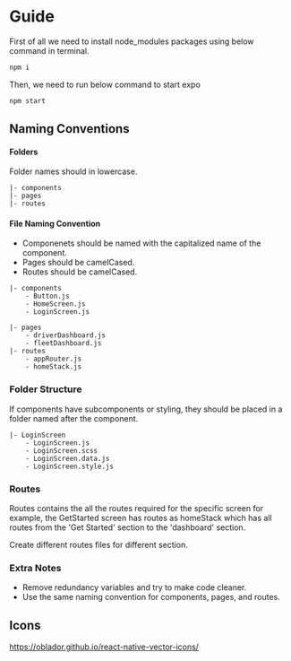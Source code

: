 # Guide

First of all we need to install node_modules packages using below command in terminal.

```bash
npm i
```

Then, we need to run below command to start expo

```bash
npm start
```

## Naming Conventions

#### Folders

Folder names should in lowercase.

```
|- components
|- pages
|- routes

```

#### File Naming Convention

-   Componenets should be named with the capitalized name of the component.
-   Pages should be camelCased.
-   Routes should be camelCased.

```
|- components
    - Button.js
    - HomeScreen.js
    - LoginScreen.js

|- pages
    - driverDashboard.js
    - fleetDashboard.js
|- routes
    - appRouter.js
    - homeStack.js
```

### Folder Structure

If components have subcomponents or styling, they should be placed in a folder named after the component.

```
|- LoginScreen
    - LoginScreen.js
    - LoginScreen.scss
    - LoginScreen.data.js
    - LoginScreen.style.js
```

### Routes

Routes contains the all the routes required for the specific screen for example, the GetStarted screen has routes as homeStack which has all routes from the 'Get Started' section to the 'dashboard' section.

Create different routes files for different section.

### Extra Notes

-   Remove redundancy variables and try to make code cleaner.
-   Use the same naming convention for components, pages, and routes.


## Icons
https://oblador.github.io/react-native-vector-icons/
